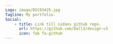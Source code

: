```yaml
---
Logo: image/DSC03425.jpg
Tagline: My portfolio.
Social:
    - title: Link till sidans github repo.
      url: https://github.com/Dall3/design-v3
      icon: fab fa-github
---
```

